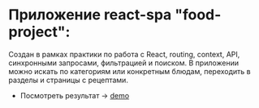 # Приложение react-spa "food-project":

Создан в рамках практики по работа с React, routing, context, API, синхронными запросами, фильтрацией и поиском.
В приложении можно искать по категориям или конкретным блюдам, переходить в разделы и страницы с рецептами.  
- Посмотреть результат -> [demo](https://wrongsky1.github.io/food-project/)
